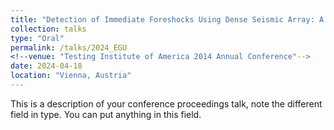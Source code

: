 ```yaml
---
title: "Detection of Immediate Foreshocks Using Dense Seismic Array: A Case Study of the 2021 Ms 6.4 Yangbi aftershock sequence"
collection: talks
type: "Oral"
permalink: /talks/2024_EGU
<!--venue: "Testing Institute of America 2014 Annual Conference"-->
date: 2024-04-18
location: "Vienna, Austria"
---
```


This is a description of your conference proceedings talk, note the different field in type. You can put anything in this field.

